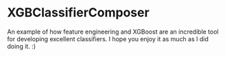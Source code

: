 # XGBClassifierComposer
An example of how feature engineering and XGBoost are an incredible tool for developing excellent classifiers. I hope you enjoy it as much as I did doing it. :)

